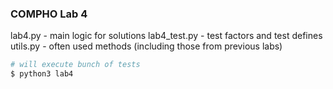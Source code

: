 ### COMPHO Lab 4

lab4.py - main logic for solutions
lab4_test.py - test factors and test defines
utils.py - often used methods (including those from previous labs)

```bash
# will execute bunch of tests
$ python3 lab4
```
